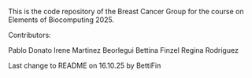 This is the code repository of the Breast Cancer Group for the course on Elements of Biocomputing 2025.

Contributors:

Pablo Donato
Irene Martinez Beorlegui
Bettina Finzel
Regina Rodriguez

Last change to README on 16.10.25 by BettiFin

